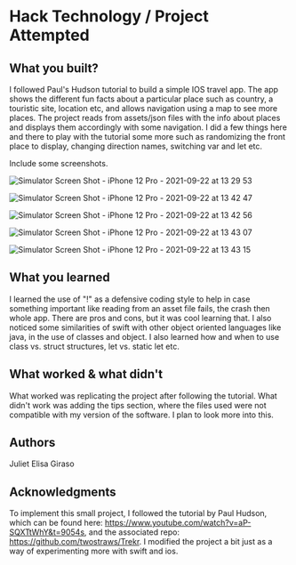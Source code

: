 # Hack Technology / Project Attempted


## What you built? 

I followed Paul's Hudson tutorial to build a simple IOS travel app. The app shows the different fun facts about a particular place such as country, a touristic site, location etc, and allows navigation using a map to see more places. The project reads from assets/json files with the info about places and displays them accordingly with some navigation. I did a few things here and there to play with the tutorial some more such as randomizing the front place to display, changing direction names, switching var and let etc. 

Include some screenshots.

![Simulator Screen Shot - iPhone 12 Pro - 2021-09-22 at 13 29 53](https://user-images.githubusercontent.com/63308269/134395479-78b47c68-cd3f-448a-a544-4172c36f9ec7.png)

![Simulator Screen Shot - iPhone 12 Pro - 2021-09-22 at 13 42 47](https://user-images.githubusercontent.com/63308269/134395503-930736d2-a1cc-463c-b74b-a52ca486670d.png)

![Simulator Screen Shot - iPhone 12 Pro - 2021-09-22 at 13 42 56](https://user-images.githubusercontent.com/63308269/134395519-5ecd9cf2-3ba1-4671-affb-c51ea29e4057.png)

![Simulator Screen Shot - iPhone 12 Pro - 2021-09-22 at 13 43 07](https://user-images.githubusercontent.com/63308269/134395538-ad453c25-07ae-456a-90ec-11ce1ed1282d.png)

![Simulator Screen Shot - iPhone 12 Pro - 2021-09-22 at 13 43 15](https://user-images.githubusercontent.com/63308269/134395563-98b89f63-fee6-4d03-b303-05ba3d9d2e29.png)

## What you learned
I learned the use of "!" as a defensive coding style to help in case something important like reading from an asset file fails, the crash then whole app. There are pros and cons, but it was cool learning that. I also noticed some similarities of swift with other object oriented languages like java, in the use of classes and object. I also learned how and when to use class vs. struct structures, let vs. static let etc.

## What worked & what didn't
What worked was replicating the project after following the tutorial. What didn't work was adding the tips section, where the files used were not compatible with my version of the software. I plan to look more into this. 

## Authors
Juliet Elisa Giraso
## Acknowledgments
To implement this small project, I followed the tutorial by Paul Hudson, which can be found here: https://www.youtube.com/watch?v=aP-SQXTtWhY&t=9054s, and the associated repo: https://github.com/twostraws/Trekr. I modified the project a bit just as a way of experimenting more with swift and ios.


